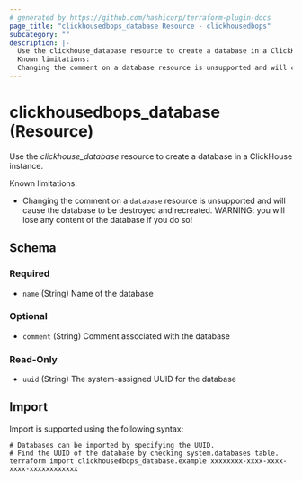 ```yaml
---
# generated by https://github.com/hashicorp/terraform-plugin-docs
page_title: "clickhousedbops_database Resource - clickhousedbops"
subcategory: ""
description: |-
  Use the clickhouse_database resource to create a database in a ClickHouse instance.
  Known limitations:
  Changing the comment on a database resource is unsupported and will cause the database to be destroyed and recreated. WARNING: you will lose any content of the database if you do so!
---
```


# clickhousedbops_database (Resource)

Use the *clickhouse_database* resource to create a database in a ClickHouse instance.

Known limitations:

- Changing the comment on a `database` resource is unsupported and will cause the database to be destroyed and recreated. WARNING: you will lose any content of the database if you do so!



<!-- schema generated by tfplugindocs -->
## Schema

### Required

- `name` (String) Name of the database

### Optional

- `comment` (String) Comment associated with the database

### Read-Only

- `uuid` (String) The system-assigned UUID for the database

## Import

Import is supported using the following syntax:

```shell
# Databases can be imported by specifying the UUID.
# Find the UUID of the database by checking system.databases table.
terraform import clickhousedbops_database.example xxxxxxxx-xxxx-xxxx-xxxx-xxxxxxxxxxxx
```
